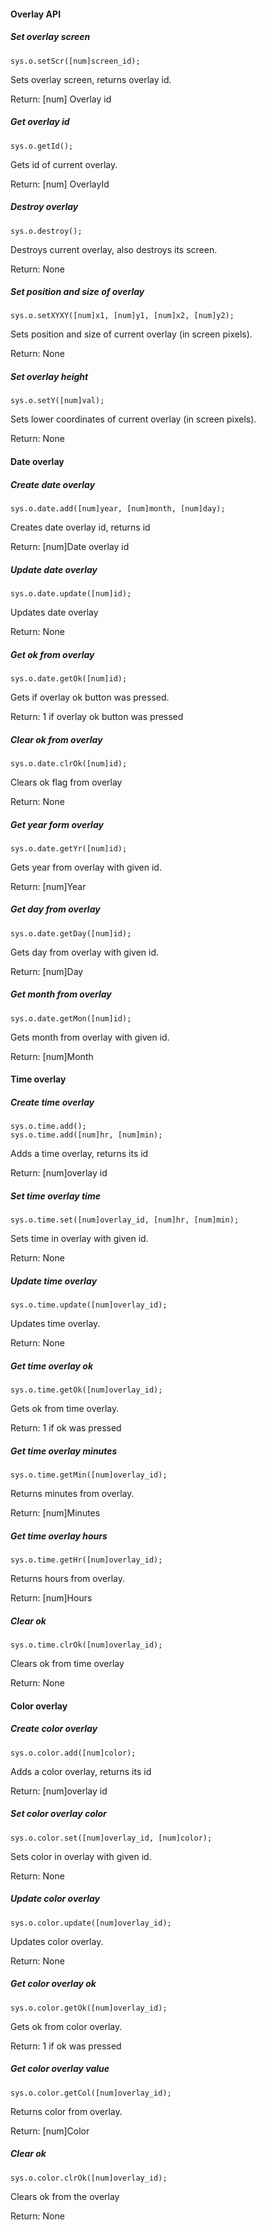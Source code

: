 #### Overlay API
##### Set overlay screen
    sys.o.setScr([num]screen_id);
Sets overlay screen, returns overlay id.

Return: [num] Overlay id
##### Get overlay id
    sys.o.getId();
Gets id of current overlay.

Return: [num] OverlayId
##### Destroy overlay
    sys.o.destroy();
Destroys current overlay, also destroys its screen.

Return: None
##### Set position and size of overlay
    sys.o.setXYXY([num]x1, [num]y1, [num]x2, [num]y2);
Sets position and size of current overlay (in screen pixels).

Return: None
##### Set overlay height
    sys.o.setY([num]val);
Sets lower coordinates of current overlay (in screen pixels).

Return: None

#### Date overlay

##### Create date overlay
    sys.o.date.add([num]year, [num]month, [num]day);
Creates date overlay id, returns id

Return: [num]Date overlay id
##### Update date overlay
    sys.o.date.update([num]id);
Updates date overlay

Return: None
##### Get ok from overlay
    sys.o.date.getOk([num]id);
Gets if overlay ok button was pressed.

Return: 1 if overlay ok button was pressed
##### Clear ok from overlay
    sys.o.date.clrOk([num]id);
Clears ok flag from overlay

Return: None
##### Get year form overlay
    sys.o.date.getYr([num]id);
Gets year from overlay with given id.

Return: [num]Year
##### Get day from overlay
    sys.o.date.getDay([num]id);
Gets day from overlay with given id.

Return: [num]Day
##### Get month from overlay
    sys.o.date.getMon([num]id);
Gets month from overlay with given id.

Return: [num]Month

#### Time overlay

##### Create time overlay
    sys.o.time.add();
    sys.o.time.add([num]hr, [num]min);
Adds a time overlay, returns its id

Return: [num]overlay id
##### Set time overlay time
    sys.o.time.set([num]overlay_id, [num]hr, [num]min);
Sets time in overlay with given id.

Return: None
##### Update time overlay
    sys.o.time.update([num]overlay_id);
Updates time overlay.

Return: None
##### Get time overlay ok
    sys.o.time.getOk([num]overlay_id);
Gets ok from time overlay.

Return: 1 if ok was pressed
##### Get time overlay minutes
    sys.o.time.getMin([num]overlay_id);
Returns minutes from overlay.

Return: [num]Minutes
##### Get time overlay hours
    sys.o.time.getHr([num]overlay_id);
Returns hours from overlay.

Return: [num]Hours
##### Clear ok
    sys.o.time.clrOk([num]overlay_id);
Clears ok from time overlay

Return: None

#### Color overlay

##### Create color overlay
    sys.o.color.add([num]color);
Adds a color overlay, returns its id

Return: [num]overlay id
##### Set color overlay color
    sys.o.color.set([num]overlay_id, [num]color);
Sets color in overlay with given id.

Return: None
##### Update color overlay
    sys.o.color.update([num]overlay_id);
Updates color overlay.

Return: None
##### Get color overlay ok
    sys.o.color.getOk([num]overlay_id);
Gets ok from color overlay.

Return: 1 if ok was pressed
##### Get color overlay value
    sys.o.color.getCol([num]overlay_id);
Returns color from overlay.

Return: [num]Color
##### Clear ok
    sys.o.color.clrOk([num]overlay_id);
Clears ok from the overlay

Return: None
